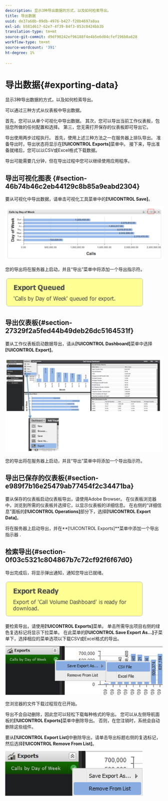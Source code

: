 ```yaml
---
description: 显示3种导出数据的方式，以及如何检索导出。
title: 导出数据
uuid: de37a60b-09db-4976-b427-f28b4697a8aa
exl-id: b581d617-62e7-4f39-84f3-853c0424bb3b
translation-type: tm+mt
source-git-commit: d9df90242ef96188f4e4b5e6d04cfef196b0a628
workflow-type: tm+mt
source-wordcount: '391'
ht-degree: 1%

---
```


# 导出数据{#exporting-data}

显示3种导出数据的方式，以及如何检索导出。

可以通过三种方式从仪表板中导出数据。

首先，您可以从单个可视化中导出数据。 其次，您可以导出当前工作仪表板，包括您所做的任何配置和选择。 第三，您无需打开保存的仪表板即可导出它。

导出使用两步过程执行。 首先，使用上述三种方法之一在服务器上排队导出。 准备导出时，导出状态将显示在&#x200B;**[!UICONTROL Exports]**&#x200B;菜单中。 接下来，导出准备就绪后，您可以以CSV或Excel格式下载数据。

导出可能需要几分钟，但在导出过程中您可以继续使用应用程序。

## 导出可视化图表 {#section-46b74b46c2eb44129c8b85a9eabd2304}

要从可视化中导出数据，请单击可视化工具菜单中的&#x200B;**[!UICONTROL Save]**。

![](assets/export_visual.png)

您的导出将在服务器上启动，并且“导出”菜单中将添加一个导出指示符。

![](assets/export_queued.png)

## 导出仪表板{#section-27329f2a5fed44b49deb26dc5164531f}

要从工作仪表板启动数据导出，请从&#x200B;**[!UICONTROL Dashboard]**&#x200B;菜单中选择&#x200B;**[!UICONTROL Export]**。

![](assets/export_dashboard.png)

您的导出将在服务器上启动，并且“导出”菜单中将添加一个导出指示符。

## 导出已保存的仪表板{#section-e989f7b16e25479ab77454f2c34471ba}

要从保存的仪表板启动仪表板导出，请使用Adobe Browser。 在仪表板浏览器中，浏览到所需的仪表板并选择它，以显示仪表板的详细信息。 在右侧的“详细信息”面板的&#x200B;**[!UICONTROL Operations]**&#x200B;部分下，选择&#x200B;**[!UICONTROL Export Data]**。

将在服务器上启动导出，并在&#x200B;**[!UICONTROL Exports]**菜单中添加一个导出指示器
.

## 检索导出{#section-0f03c5321c804867b7c72cf92f6f67d0}

导出完成后，将显示弹出通知，通知您导出已就绪。

![](assets/export_ready.png)

要检索导出，请使用&#x200B;**[!UICONTROL Exports]**&#x200B;菜单。 单击所需导出项目右侧的绿色复选标记将显示下拉菜单。 在此菜单的&#x200B;**[!UICONTROL Save Export As…]**&#x200B;子菜单下，选择相应的菜单选项以下载CSV或Excel格式的导出。

![](assets/export_save_as.png)

您浏览器的文件下载过程现在已开始。

导出不会自动删除，因此您可以轻松下载每种格式的导出。 您可以从左侧导航面板的&#x200B;**[!UICONTROL Exports]**&#x200B;菜单中删除导出。 否则，在您注销时，系统会自动删除这些组件。

要从&#x200B;**[!UICONTROL Export List]**&#x200B;中删除导出，请单击导出标题右侧的复选标记，然后选择&#x200B;**[!UICONTROL Remove From List]**。

![](assets/export_remove_from_list.png)
